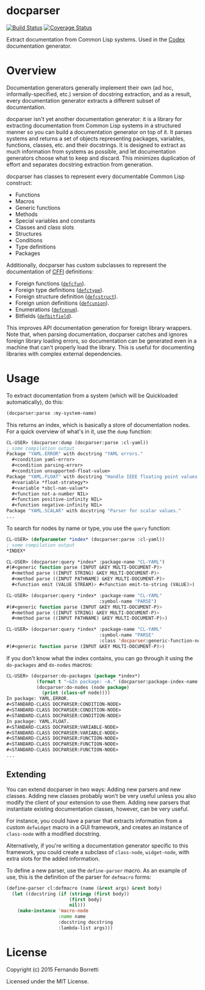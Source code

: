 # docparser

[![Build Status](https://img.shields.io/circleci/project/quickdocs/docparser.svg)](https://circleci.com/gh/quickdocs/docparser)
[![Coverage Status](https://coveralls.io/repos/eudoxia0/docparser/badge.svg?branch=master)](https://coveralls.io/r/eudoxia0/docparser?branch=master)

Extract documentation from Common Lisp systems. Used in the [Codex][codex]
documentation generator.

# Overview

Documentation generators generally implement their own (ad hoc,
informally-specified, etc.) version of docstring extraction, and as a result,
every documentation generator extracts a different subset of documentation.

docparser isn't yet another documentation generator: it is a library for
extracting documentation from Common Lisp systems in a structured manner so you
can build a documentation generator on top of it. It parses systems and returns
a set of objects representing packages, variables, functions, classes, etc. and
their docstrings. It is designed to extract as much information from systems as
possible, and let documentation generators choose what to keep and discard. This
minimizes duplication of effort and separates docstring extraction from
generation.

docparser has classes to represent every documentable Common Lisp construct:

* Functions
* Macros
* Generic functions
* Methods
* Special variables and constants
* Classes and class slots
* Structures
* Conditions
* Type definitions
* Packages

Additionally, docparser has custom subclasses to represent the documentation of
[CFFI][cffi] definitions:

* Foreign functions ([`defcfun`][defcfun]).
* Foreign type definitions ([`defctype`][defctype]).
* Foreign structure definition ([`defcstruct`][defcstruct]).
* Foreign union definitions ([`defcunion`][defcunion]).
* Enumerations ([`defcenum`][defcenum]).
* Bitfields ([`defbitfield`][defbitfield]).

This improves API documentation generation for foreign library wrappers. Note
that, when parsing documentation, docparser catches and ignores foreign library
loading errors, so documentation can be generated even in a machine that can't
properly load the library. This is useful for documenting libraries with complex
external dependencies.

[codex]: https://github.com/CommonDoc/codex
[cffi]: https://github.com/cffi/cffi
[defcfun]: https://common-lisp.net/project/cffi/manual/cffi-manual.html#defcfun
[defctype]: https://common-lisp.net/project/cffi/manual/cffi-manual.html#defctype
[defcstruct]: https://common-lisp.net/project/cffi/manual/cffi-manual.html#defcstruct
[defcunion]: https://common-lisp.net/project/cffi/manual/cffi-manual.html#defcunion
[defcenum]: https://common-lisp.net/project/cffi/manual/cffi-manual.html#defcenum
[defbitfield]: https://common-lisp.net/project/cffi/manual/cffi-manual.html#defbitfield

# Usage

To extract documentation from a system (which will be Quickloaded
automatically), do this:

```lisp
(docparser:parse :my-system-name)
```

This returns an index, which is basically a store of documentation nodes. For a
quick overview of what's in it, use the `dump` function:

```lisp
CL-USER> (docparser:dump (docparser:parse :cl-yaml))
; some compilation output
Package "YAML.ERROR" with docstring "YAML errors."
  #<condition yaml-error>
  #<condition parsing-error>
  #<condition unsupported-float-value>
Package "YAML.FLOAT" with docstring "Handle IEEE floating point values."
  #<variable *float-strategy*>
  #<variable *sbcl-nan-value*>
  #<function not-a-number NIL>
  #<function positive-infinity NIL>
  #<function negative-infinity NIL>
Package "YAML.SCALAR" with docstring "Parser for scalar values."
...
```

To search for nodes by name or type, you use the `query` function:

```lisp
CL-USER> (defparameter *index* (docparser:parse :cl-yaml))
; some compilation output
*INDEX*

CL-USER> (docparser:query *index* :package-name "CL-YAML")
#(#<generic function parse (INPUT &KEY MULTI-DOCUMENT-P)>
  #<method parse ((INPUT STRING) &KEY MULTI-DOCUMENT-P)>
  #<method parse ((INPUT PATHNAME) &KEY MULTI-DOCUMENT-P)>
  #<function emit (VALUE STREAM)> #<function emit-to-string (VALUE)>)

CL-USER> (docparser:query *index* :package-name "CL-YAML"
                                  :symbol-name "PARSE")
#(#<generic function parse (INPUT &KEY MULTI-DOCUMENT-P)>
  #<method parse ((INPUT STRING) &KEY MULTI-DOCUMENT-P)>
  #<method parse ((INPUT PATHNAME) &KEY MULTI-DOCUMENT-P)>)

CL-USER> (docparser:query *index* :package-name "CL-YAML"
                                  :symbol-name "PARSE"
                                  :class 'docparser:generic-function-node)
#(#<generic function parse (INPUT &KEY MULTI-DOCUMENT-P)>)
```

If you don't know what the index contains, you can go through it using the
`do-packages` and `do-nodes` macros:

```lisp
CL-USER> (docparser:do-packages (package *index*)
           (format t "~&In package: ~A." (docparser:package-index-name package))
           (docparser:do-nodes (node package)
             (print (class-of node))))
In package: YAML.ERROR.
#<STANDARD-CLASS DOCPARSER:CONDITION-NODE>
#<STANDARD-CLASS DOCPARSER:CONDITION-NODE>
#<STANDARD-CLASS DOCPARSER:CONDITION-NODE>
In package: YAML.FLOAT.
#<STANDARD-CLASS DOCPARSER:VARIABLE-NODE>
#<STANDARD-CLASS DOCPARSER:VARIABLE-NODE>
#<STANDARD-CLASS DOCPARSER:FUNCTION-NODE>
#<STANDARD-CLASS DOCPARSER:FUNCTION-NODE>
#<STANDARD-CLASS DOCPARSER:FUNCTION-NODE>
...
```

## Extending

You can extend docparser in two ways: Adding new parsers and new classes. Adding
new classes probably won't be very useful unless you also modify the client of
your extension to use them. Adding new parsers that instantiate existing
documentation classes, however, can be very useful.

For instance, you could have a parser that extracts information from a custom
`defwidget` macro in a GUI framework, and creates an instance of `class-node`
with a modified docstring.

Alternatively, if you're writing a documentation generator specific to this
framework, you could create a subclass of `class-node`, `widget-node`, with
extra slots for the added information.

To define a new parser, use the `define-parser` macro. As an example of use,
this is the definition of the parser for `defmacro` forms:

```lisp
(define-parser cl:defmacro (name (&rest args) &rest body)
  (let ((docstring (if (stringp (first body))
                       (first body)
                       nil)))
    (make-instance 'macro-node
                   :name name
                   :docstring docstring
                   :lambda-list args)))
```

# License

Copyright (c) 2015 Fernando Borretti

Licensed under the MIT License.

